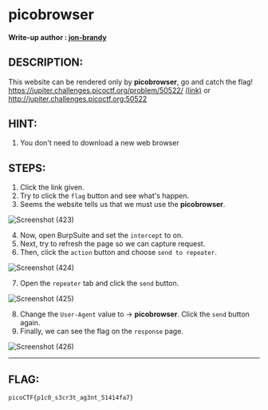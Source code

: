 # picobrowser
#### Write-up author : [jon-brandy](https://github.com/jon-brandy)
## DESCRIPTION:
This website can be rendered only by **picobrowser**, go and catch the flag! 
https://jupiter.challenges.picoctf.org/problem/50522/ [(link)](https://jupiter.challenges.picoctf.org/problem/50522/) or http://jupiter.challenges.picoctf.org:50522
## HINT:
1. You don't need to download a new web browser
## STEPS:
1. Click the link given.
2. Try to click the `flag` button and see what's happen.
3. Seems the website tells us that we must use the **picobrowser**.

![Screenshot (423)](https://user-images.githubusercontent.com/70703371/172979400-609e33ed-99df-4a98-a615-e2ae50434bda.png)

4. Now, open BurpSuite and set the `intercept` to on.
5. Next, try to refresh the page so we can capture request.
6. Then, click the `action` button and choose `send to repeater`.

![Screenshot (424)](https://user-images.githubusercontent.com/70703371/172979972-93a49b20-3242-4d6d-81f4-4d1aa2b17b7a.png)

7. Open the `repeater` tab and click the `send` button.

![Screenshot (425)](https://user-images.githubusercontent.com/70703371/172980034-56bf5c0c-2593-4cf9-a406-4d1459e588c1.png)

8. Change the `User-Agent` value to -> **picobrowser**. Click the `send` button again.
9. Finally, we can see the flag on the `response` page.

![Screenshot (426)](https://user-images.githubusercontent.com/70703371/172980235-7d2c301d-a66b-46a9-865b-ef6a55fd3004.png)


---

## FLAG:
```
picoCTF{p1c0_s3cr3t_ag3nt_51414fa7}
```
